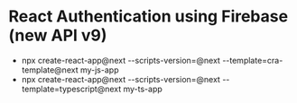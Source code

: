 # React Authentication using Firebase (new API v9)
- npx create-react-app@next --scripts-version=@next --template=cra-template@next my-js-app
- npx create-react-app@next --scripts-version=@next --template=typescript@next my-ts-app